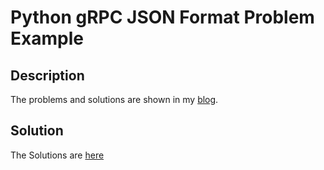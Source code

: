 # Python gRPC JSON Format Problem Example

## Description

The problems and solutions are shown in my [blog](https://www.yuque.com/jtr109/zima/dngdxy).


## Solution

The Solutions are [here](https://github.com/jtr109/zero-value-in-protos/blob/master/example.ipynb)
